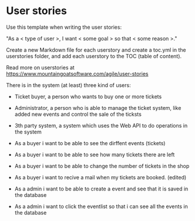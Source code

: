 # User stories

Use this template when writing the user stories:

"As a < type of user >, I want < some goal > so that < some reason >."

Create a new Markdown file for each userstory and create a toc.yml in the userstories folder, and add each userstory to the TOC (table of content).

Read more on userstories at [https://www.mountaingoatsoftware.com/agile/user-stories
](https://www.mountaingoatsoftware.com/agile/user-stories)

There is in the system (at least) three kind of users:

* Ticket buyer, a person who wants to buy one or more tickets
* Administrator, a person who is able to manage the ticket system, like added new events and control the sale of the ticksts
* 3th party system, a system which uses the Web API to do operations in the system
* As a buyer i want to be able to see the dirffent events (tickets)

* As a buyer i want to be able to see how many tickets there are left
* As a buyer i want to be able to change the number of tickets in the shop

* As a buyer i want to recive a mail when my tickets are booked. (edited)
* As a admin i want to be able to create a event and see that it is saved in the database
* As a admin i want to click the eventlist so that i can see all the events in the database




